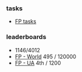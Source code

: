 ### tasks
- [FP tasks](https://www.hackerrank.com/domains/fp?filters%5Bstatus%5D%5B%5D=unsolved)

### leaderboards
- 1146/4012
- [FP - World](https://www.hackerrank.com/leaderboard?page=25&track=fp&type=practice) 495 / 120000
- [FP - UA](https://www.hackerrank.com/leaderboard?filter=Ukraine&filter_on=country&page=1&track=fp&type=practice) 4th / 1200
